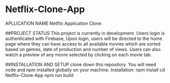 # Netflix-Clone-App
APLLICATION NAME
Netflix Application Clone

##PROJECT STATUS
This project is currently in development. Users login is authenticated with Firebase, Upon login, 
users will be directed to the home page where they can have access to all available movies which are 
sorted based on genres, date of production and number of views. 
Users can also watch a preview of any movie selected by clicking on each movie tab. 


##INSTALLATION AND SETUP 
clone down this repository. You will need node and npm installed globally on your machine. 
Installation: 
npm install
cd Netflix-Clone-App
npm run build
